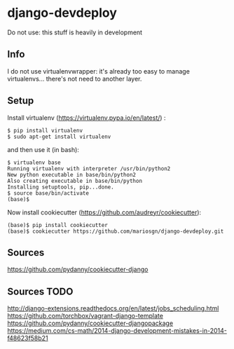 django-devdeploy
=======================

Do not use: this stuff is heavily in development

Info
-----
I do not use virtualenvwrapper: it's already too easy to manage virtualenvs... there's not need to another layer.


Setup
-----
Install virtualenv (https://virtualenv.pypa.io/en/latest/) :

    $ pip install virtualenv
    $ sudo apt-get install virtualenv

and then use it (in bash):

    $ virtualenv base
    Running virtualenv with interpreter /usr/bin/python2
    New python executable in base/bin/python2
    Also creating executable in base/bin/python
    Installing setuptools, pip...done.
    $ source base/bin/activate
    (base)$

Now install cookiecutter (https://github.com/audreyr/cookiecutter):

    (base)$ pip install cookiecutter
    (base)$ cookiecutter https://github.com/mariosgn/django-devdeploy.git

Sources
-----
https://github.com/pydanny/cookiecutter-django
 
Sources TODO
-----
http://django-extensions.readthedocs.org/en/latest/jobs_scheduling.html 
https://github.com/torchbox/vagrant-django-template
https://github.com/pydanny/cookiecutter-djangopackage
https://medium.com/cs-math/2014-django-development-mistakes-in-2014-f48623f58b21 
